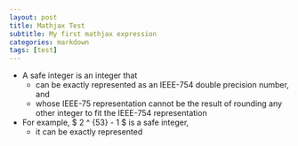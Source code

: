 ```yaml
---
layout: post
title: Mathjax Test
subtitle: My first mathjax expression
categories: markdown
tags: [test]
---
```


-   A safe integer is an integer that
    -   can be exactly represented as an IEEE-754 double precision number, and
    -   whose IEEE-75 representation cannot be the result of rounding any other integer to fit the IEEE-754 representation
-   For example, $ 2 ^ {53} - 1 $ is a safe integer,
    -   it can be exactly represented
